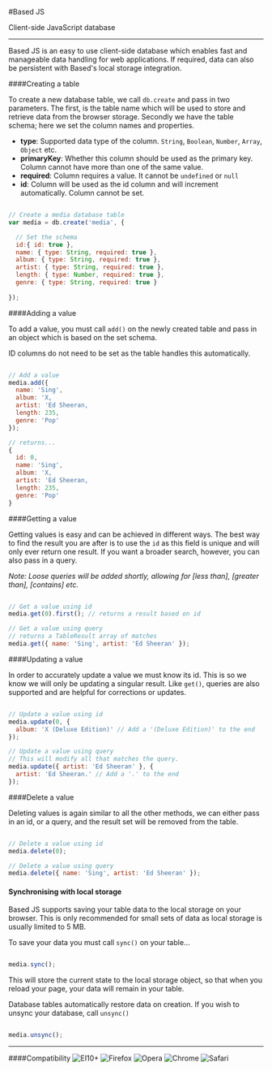 #Based JS

Client-side JavaScript database

----------------

Based JS is an easy to use client-side database which enables fast and manageable data handling for web applications. If required, data can also be persistent with Based's local storage integration.

####Creating a table

To create a new database table, we call `db.create` and pass in two parameters. The first, is the table name which will be used to store and retrieve data from the browser storage. Secondly we have the table schema; here we set the column names and properties.

- __type__: Supported data type of the column. `String`, `Boolean`, `Number`, `Array`, `Object` etc.
- __primaryKey__: Whether this column should be used as the primary key. Column cannot have more than one of the same value.
- __required__: Column requires a value. It cannot be `undefined` or `null`
- __id__: Column will be used as the id column and will increment automatically. Column cannot be set.

```javascript

// Create a media database table
var media = db.create('media', {

  // Set the schema
  id:{ id: true },
  name: { type: String, required: true },
  album: { type: String, required: true },
  artist: { type: String, required: true },
  length: { type: Number, required: true },
  genre: { type: String, required: true }
  
});

```

####Adding a value

To add a value, you must call `add()` on the newly created table and pass in an object which is based on the set schema.

ID columns do not need to be set as the table handles this automatically.

```javascript

// Add a value
media.add({
  name: 'Sing',
  album: 'X,
  artist: 'Ed Sheeran,
  length: 235,
  genre: 'Pop'
});

// returns...
{
  id: 0,
  name: 'Sing',
  album: 'X,
  artist: 'Ed Sheeran,
  length: 235,
  genre: 'Pop'
}


```

####Getting a value

Getting values is easy and can be achieved in different ways. The best way to find the result you are after is to use the `id` as this field is unique and will only ever return one result.
If you want a broader search, however, you can also pass in a query.

_Note: Loose queries will be added shortly, allowing for [less than], [greater than], [contains] etc._

```javascript

// Get a value using id
media.get(0).first(); // returns a result based on id

// Get a value using query
// returns a TableResult array of matches
media.get({ name: 'Sing', artist: 'Ed Sheeran' });

```

####Updating a value

In order to accurately update a value we must know its id. This is so we know we will only be updating a singular result.
Like `get()`, queries are also supported and are helpful for corrections or updates.

```javascript

// Update a value using id
media.update(0, {
  album: 'X (Deluxe Edition)' // Add a '(Deluxe Edition)' to the end
});

// Update a value using query
// This will modify all that matches the query.
media.update({ artist: 'Ed Sheeran' }, {
  artist: 'Ed Sheeran.' // Add a '.' to the end
});

```

####Delete a value

Deleting values is again similar to all the other methods, we can either pass in an id, or a query, and the result set will be removed from the table.

```javascript

// Delete a value using id
media.delete(0);

// Delete a value using query
media.delete({ name: 'Sing', artist: 'Ed Sheeran' });

```

#### Synchronising with local storage

Based JS supports saving your table data to the local storage on your browser. This is only recommended for small sets of data as local storage is usually limited to 5 MB.

To save your data you must call `sync()` on your table...

```javascript

media.sync();

```

This will store the current state to the local storage object, so that when you reload your page, your data will remain in your table.

Database tables automatically restore data on creation. If you wish to unsync your database, call `unsync()`

```javascript

media.unsync();

```

--------------

####Compatibility
<img src="http://www.w3schools.com/images/compatible_ie.gif" title="EI10+" /> 
<img src="http://www.w3schools.com/images/compatible_firefox.gif" title="Firefox" /> 
<img src="http://www.w3schools.com/images/compatible_opera.gif" title="Opera" /> 
<img src="http://www.w3schools.com/images/compatible_chrome.gif" title="Chrome" /> 
<img src="http://www.w3schools.com/images/compatible_safari.gif" title="Safari" />
